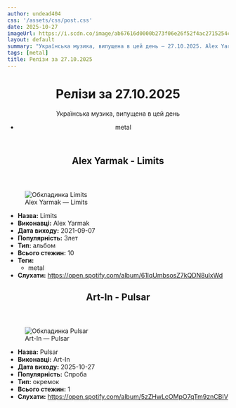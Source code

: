 ```yaml
---
author: undead404
css: '/assets/css/post.css'
date: 2025-10-27
imageUrl: https://i.scdn.co/image/ab67616d0000b273f06e26f52f4ac2715254c696
layout: default
summary: "Українська музика, випущена в цей день – 27.10.2025. Alex Yarmak, Art-In та інші"
tags: [metal]
title: Релізи за 27.10.2025
---
```


<main class="main-content">
  <header>
    <h1>Релізи за <time datetime="2025-10-27">27.10.2025</time></h1>
    <p class="summary">Українська музика, випущена в цей день</p>
      <ul class="tags">
          <li>metal</li>
      </ul>
  </header>
  <section class="releases">
    <article class="release">
      <header>
        <h2>
          Alex Yarmak - Limits
        </h2>
      </header>
      <figure>
        <img src="https://i.scdn.co/image/ab67616d0000b273f06e26f52f4ac2715254c696" alt="Обкладинка Limits">
        <figcaption>Alex Yarmak — Limits</figcaption>
      </figure>
      <ul>
        <li><strong>Назва:</strong> Limits</li>
        <li><strong>Виконавці:</strong> Alex Yarmak</li>
        <li><strong>Дата виходу:</strong> 2021-09-07</li>
        <li><strong>Популярність:</strong> Злет</li>
        <li><strong>Тип:</strong> альбом</li>
        <li><strong>Всього стежин:</strong> 10</li>
            <li><strong>Теги:</strong>
            <ul class="tags">
                <li class="tag">metal</li>
            </ul>
            </li>
        <li><strong>Слухати:</strong> <a href="https://open.spotify.com/album/61lqUmbsosZ7kQDN8ulxWd" target="_blank">https:&#x2F;&#x2F;open.spotify.com&#x2F;album&#x2F;61lqUmbsosZ7kQDN8ulxWd</a></li>
      </ul>
    </article>
    <article class="release">
      <header>
        <h2>
          Art-In - Pulsar
        </h2>
      </header>
      <figure>
        <img src="https://i.scdn.co/image/ab67616d0000b27310b767e2e625b0246c9384a8" alt="Обкладинка Pulsar">
        <figcaption>Art-In — Pulsar</figcaption>
      </figure>
      <ul>
        <li><strong>Назва:</strong> Pulsar</li>
        <li><strong>Виконавці:</strong> Art-In</li>
        <li><strong>Дата виходу:</strong> 2025-10-27</li>
        <li><strong>Популярність:</strong> Спроба</li>
        <li><strong>Тип:</strong> окремок</li>
        <li><strong>Всього стежин:</strong> 1</li>
        <li><strong>Слухати:</strong> <a href="https://open.spotify.com/album/5zZHwLcOMpO7qTm9znCBIV" target="_blank">https:&#x2F;&#x2F;open.spotify.com&#x2F;album&#x2F;5zZHwLcOMpO7qTm9znCBIV</a></li>
      </ul>
    </article>
  </section>
</main>
